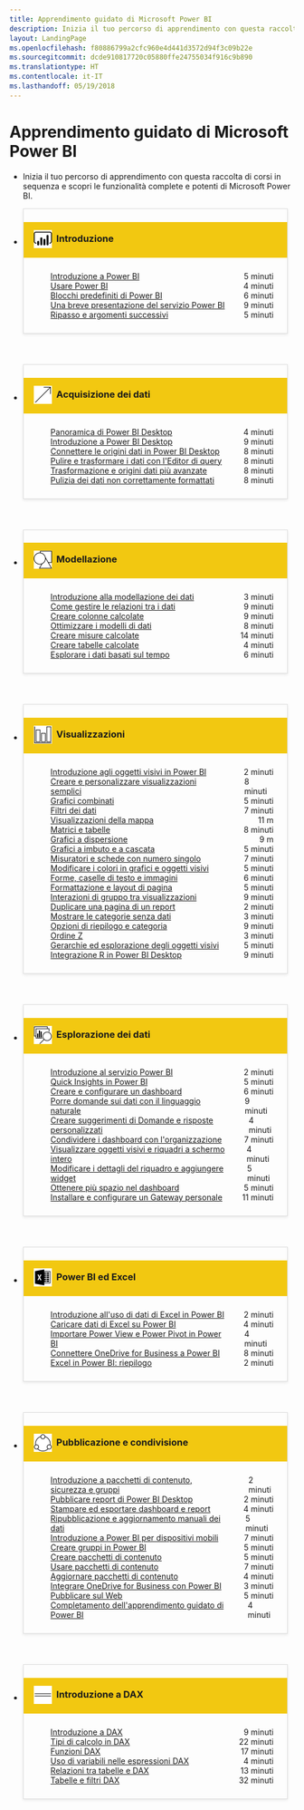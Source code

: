 ```yaml
---
title: Apprendimento guidato di Microsoft Power BI
description: Inizia il tuo percorso di apprendimento con questa raccolta di corsi in sequenza e scopri le funzionalità complete e potenti di Microsoft Power BI.
layout: LandingPage
ms.openlocfilehash: f80886799a2cfc960e4d441d3572d94f3c09b22e
ms.sourcegitcommit: dcde910817720c05880ffe24755034f916c9b890
ms.translationtype: HT
ms.contentlocale: it-IT
ms.lasthandoff: 05/19/2018
---
```

<div id="main" class="v2">
    <div class="container">
        <h1>Apprendimento guidato di Microsoft Power BI</h1>
        <ul id="databases" class="cardsL panelContent" style="display: block; margin: 0px;">
          <li class="fullSpan">
              <div class="container intro">
                  <p>Inizia il tuo percorso di apprendimento con questa raccolta di corsi in sequenza e scopri le funzionalità complete e potenti di Microsoft Power BI.</p>
              </div>
          </li>
          <li>
            <div class="cardSize">
                <div class="cardPadding">
                  <div class="card" style="padding: 0 12px 54px 0;">
                      <div class="cardText" style="box-shadow: 0 2px 5px #e8e8e8; border: 1px solid #dbdbdb;">
                          <h3 class="bgdAccent1" style="padding: 8px; display: flex; background: #f2c811; font-weight: bold; border-bottom: 0; margin-bottom: 0; line-height: 42px">
                            <div class="cardImageOuter" style="margin: 0 8px 0 10px;">
                              <div class="cardImage" style="width: 32px;">
                                <img src="media/logo_power-bi.svg" alt="" data-linktype="absolute-path" class="x-hidden-focus" style="position: relative; top: 6px;">
                              </div>
                            </div>
Introduzione </h3>
                          <ul class="noBullet" style="margin: 24px;">
                              <li style="display: flex; justify-content: space-between;">
                                <a class="barLink" href="gettingstarted.yml?tutorial-step=1">Introduzione a Power BI</a>
                                <span style="margin-left: 32px; align-self: center;">5 minuti</span>
                              </li>
                              <li style="display: flex; justify-content: space-between;">
                                <a class="barLink" href="gettingstarted.yml?tutorial-step=2">Usare Power BI</a>
                                <span style="margin-left: 32px; align-self: center;">4 minuti</span>
                              </li>
                              <li style="display: flex; justify-content: space-between;">
                                <a class="barLink" href="gettingstarted.yml?tutorial-step=3">Blocchi predefiniti di Power BI</a>
                                <span style="margin-left: 32px; align-self: center;">6 minuti</span>
                              </li>
                              <li style="display: flex; justify-content: space-between;">
                                <a class="barLink" href="gettingstarted.yml?tutorial-step=4">Una breve presentazione del servizio Power BI</a>
                                <span style="margin-left: 32px; align-self: center;">9 minuti</span>
                              </li>
                              <li style="display: flex; justify-content: space-between;">
                                <a class="barLink" href="gettingstarted.yml?tutorial-step=5">Ripasso e argomenti successivi</a>
                                <span style="margin-left: 32px; align-self: center;">5 minuti</span>
                              </li>
                          </ul>
                      </div>
                    </div>
                </div>
            </div>
          </li>
          <li>
            <div class="cardSize">
                <div class="cardPadding">
                  <div class="card" style="padding: 0 12px 54px 0;">
                      <div class="cardText" style="box-shadow: 0 2px 5px #e8e8e8; border: 1px solid #dbdbdb;">
                          <h3 class="bgdAccent1" style="padding: 8px; display: flex; background: #f2c811; font-weight: bold; border-bottom: 0; margin-bottom: 0; line-height: 42px">
                            <div class="cardImageOuter" style="margin: 0 8px 0 10px;">
                              <div class="cardImage" style="width: 32px;">
                                <img src="media/pbi-getting-data.svg" alt="" data-linktype="absolute-path" class="x-hidden-focus" style="position: relative; top: 6px;">
                              </div>
                            </div>
Acquisizione dei dati </h3>
                          <ul class="noBullet" style="margin: 24px;">
                              <li style="display: flex; justify-content: space-between;">
                                <a class="barLink" href="gettingdata.yml?tutorial-step=1">Panoramica di Power BI Desktop</a>
                                <span style="margin-left: 32px; align-self: center;">4 minuti</span>
                              </li>
                              <li style="display: flex; justify-content: space-between;">
                                <a class="barLink" href="gettingdata.yml?tutorial-step=2">Introduzione a Power BI Desktop</a>
                                <span style="margin-left: 32px; align-self: center;">9 minuti</span>
                              </li>
                              <li style="display: flex; justify-content: space-between;">
                                <a class="barLink" href="gettingdata.yml?tutorial-step=3">Connettere le origini dati in Power BI Desktop</a>
                                <span style="margin-left: 32px; align-self: center;">8 minuti</span>
                              </li>
                              <li style="display: flex; justify-content: space-between;">
                                <a class="barLink" href="gettingdata.yml?tutorial-step=4">Pulire e trasformare i dati con l'Editor di query</a>
                                <span style="margin-left: 32px; align-self: center;">8 minuti</span>
                              </li>
                              <li style="display: flex; justify-content: space-between;">
                                <a class="barLink" href="gettingdata.yml?tutorial-step=5">Trasformazione e origini dati più avanzate</a>
                                <span style="margin-left: 32px; align-self: center;">8 minuti</span>
                              </li>
                              <li style="display: flex; justify-content: space-between;">
                                <a class="barLink" href="gettingdata.yml?tutorial-step=6">Pulizia dei dati non correttamente formattati</a>
                                <span style="margin-left: 32px; align-self: center;">8 minuti</span>
                              </li>
                          </ul>
                      </div>
                    </div>
                </div>
            </div>
          </li>
          <li>
            <div class="cardSize">
                <div class="cardPadding">
                  <div class="card" style="padding: 0 12px 54px 0;">
                      <div class="cardText" style="box-shadow: 0 2px 5px #e8e8e8; border: 1px solid #dbdbdb;">
                          <h3 class="bgdAccent1" style="padding: 8px; display: flex; background: #f2c811; font-weight: bold; border-bottom: 0; margin-bottom: 0; line-height: 42px">
                            <div class="cardImageOuter" style="margin: 0 8px 0 10px;">
                              <div class="cardImage" style="width: 32px;">
                                <img src="media/pbi-modeling.svg" alt="" data-linktype="absolute-path" class="x-hidden-focus" style="position: relative; top: 6px;">
                              </div>
                            </div>
Modellazione </h3>
                          <ul class="noBullet" style="margin: 24px;">
                              <li style="display: flex; justify-content: space-between;">
                                <a class="barLink" href="modeling.yml?tutorial-step=1">Introduzione alla modellazione dei dati</a>
                                <span style="margin-left: 32px; align-self: center;">3 minuti</span>
                              </li>
                              <li style="display: flex; justify-content: space-between;">
                                <a class="barLink" href="modeling.yml?tutorial-step=2">Come gestire le relazioni tra i dati</a>
                                <span style="margin-left: 32px; align-self: center;">9 minuti</span>
                              </li>
                              <li style="display: flex; justify-content: space-between;">
                                <a class="barLink" href="modeling.yml?tutorial-step=3">Creare colonne calcolate</a>
                                <span style="margin-left: 32px; align-self: center;">9 minuti</span>
                              </li>
                              <li style="display: flex; justify-content: space-between;">
                                <a class="barLink" href="modeling.yml?tutorial-step=4">Ottimizzare i modelli di dati</a>
                                <span style="margin-left: 32px; align-self: center;">8 minuti</span>
                              </li>
                              <li style="display: flex; justify-content: space-between;">
                                <a class="barLink" href="modeling.yml?tutorial-step=5">Creare misure calcolate</a>
                                <span style="margin-left: 32px; align-self: center;">14 minuti</span>
                              </li>
                              <li style="display: flex; justify-content: space-between;">
                                <a class="barLink" href="modeling.yml?tutorial-step=6">Creare tabelle calcolate</a>
                                <span style="margin-left: 32px; align-self: center;">4 minuti</span>
                              </li>
                              <li style="display: flex; justify-content: space-between;">
                                <a class="barLink" href="modeling.yml?tutorial-step=7">Esplorare i dati basati sul tempo</a>
                                <span style="margin-left: 32px; align-self: center;">6 minuti</span>
                              </li>
                          </ul>
                      </div>
                    </div>
                </div>
            </div>
          </li>
          <li>
            <div class="cardSize">
                <div class="cardPadding">
                  <div class="card" style="padding: 0 12px 54px 0;">
                      <div class="cardText" style="box-shadow: 0 2px 5px #e8e8e8; border: 1px solid #dbdbdb;">
                          <h3 class="bgdAccent1" style="padding: 8px; display: flex; background: #f2c811; font-weight: bold; border-bottom: 0; margin-bottom: 0; line-height: 42px">
                            <div class="cardImageOuter" style="margin: 0 8px 0 10px;">
                              <div class="cardImage" style="width: 32px;">
                                <img src="media/pbi-visualizations.svg" alt="" data-linktype="absolute-path" class="x-hidden-focus" style="position: relative; top: 6px;">
                              </div>
                            </div>
Visualizzazioni </h3>
                          <ul class="noBullet" style="margin: 24px;">
                              <li style="display: flex; justify-content: space-between;">
                                <a class="barLink" href="visualizations.yml?tutorial-step=1">Introduzione agli oggetti visivi in Power BI</a>
                                <span style="margin-left: 32px; align-self: center;">2 minuti</span>
                              </li>
                              <li style="display: flex; justify-content: space-between;">
                                <a class="barLink" href="visualizations.yml?tutorial-step=2">Creare e personalizzare visualizzazioni semplici</a>
                                <span style="margin-left: 32px; align-self: center;">8 minuti</span>
                              </li>
                              <li style="display: flex; justify-content: space-between;">
                                <a class="barLink" href="visualizations.yml?tutorial-step=3">Grafici combinati</a>
                                <span style="margin-left: 32px; align-self: center;">5 minuti</span>
                              </li>
                              <li style="display: flex; justify-content: space-between;">
                                <a class="barLink" href="visualizations.yml?tutorial-step=4">Filtri dei dati</a>
                                <span style="margin-left: 32px; align-self: center;">7 minuti</span>
                              </li>
                              <li style="display: flex; justify-content: space-between;">
                                <a class="barLink" href="visualizations.yml?tutorial-step=5">Visualizzazioni della mappa</a>
                                <span style="margin-left: 32px; align-self: center;">11 m</span>
                              </li>
                              <li style="display: flex; justify-content: space-between;">
                                <a class="barLink" href="visualizations.yml?tutorial-step=6">Matrici e tabelle</a>
                                <span style="margin-left: 32px; align-self: center;">8 minuti</span>
                              </li>
                              <li style="display: flex; justify-content: space-between;">
                                <a class="barLink" href="visualizations.yml?tutorial-step=7">Grafici a dispersione</a>
                                <span style="margin-left: 32px; align-self: center;">9 m</span>
                              </li>
                              <li style="display: flex; justify-content: space-between;">
                                <a class="barLink" href="visualizations.yml?tutorial-step=8">Grafici a imbuto e a cascata</a>
                                <span style="margin-left: 32px; align-self: center;">5 minuti</span>
                              </li>
                              <li style="display: flex; justify-content: space-between;">
                                <a class="barLink" href="visualizations.yml?tutorial-step=9">Misuratori e schede con numero singolo</a>
                                <span style="margin-left: 32px; align-self: center;">7 minuti</span>
                              </li>
                              <li style="display: flex; justify-content: space-between;">
                                <a class="barLink" href="visualizations.yml?tutorial-step=10">Modificare i colori in grafici e oggetti visivi</a>
                                <span style="margin-left: 32px; align-self: center;">5 minuti</span>
                              </li>
                              <li style="display: flex; justify-content: space-between;">
                                <a class="barLink" href="visualizations.yml?tutorial-step=11">Forme, caselle di testo e immagini</a>
                                <span style="margin-left: 32px; align-self: center;">6 minuti</span>
                              </li>
                              <li style="display: flex; justify-content: space-between;">
                                <a class="barLink" href="visualizations.yml?tutorial-step=12">Formattazione e layout di pagina</a>
                                <span style="margin-left: 32px; align-self: center;">5 minuti</span>
                              </li>
                              <li style="display: flex; justify-content: space-between;">
                                <a class="barLink" href="visualizations.yml?tutorial-step=13">Interazioni di gruppo tra visualizzazioni</a>
                                <span style="margin-left: 32px; align-self: center;">9 minuti</span>
                              </li>
                              <li style="display: flex; justify-content: space-between;">
                                <a class="barLink" href="visualizations.yml?tutorial-step=14">Duplicare una pagina di un report</a>
                                <span style="margin-left: 32px; align-self: center;">2 minuti</span>
                              </li>
                              <li style="display: flex; justify-content: space-between;">
                                <a class="barLink" href="visualizations.yml?tutorial-step=15">Mostrare le categorie senza dati</a>
                                <span style="margin-left: 32px; align-self: center;">3 minuti</span>
                              </li>
                              <li style="display: flex; justify-content: space-between;">
                                <a class="barLink" href="visualizations.yml?tutorial-step=16">Opzioni di riepilogo e categoria</a>
                                <span style="margin-left: 32px; align-self: center;">9 minuti</span>
                              </li>
                              <li style="display: flex; justify-content: space-between;">
                                <a class="barLink" href="visualizations.yml?tutorial-step=17">Ordine Z</a>
                                <span style="margin-left: 32px; align-self: center;">3 minuti</span>
                              </li>
                              <li style="display: flex; justify-content: space-between;">
                                <a class="barLink" href="visualizations.yml?tutorial-step=18">Gerarchie ed esplorazione degli oggetti visivi</a>
                                <span style="margin-left: 32px; align-self: center;">5 minuti</span>
                              </li>
                              <li style="display: flex; justify-content: space-between;">
                                <a class="barLink" href="visualizations.yml?tutorial-step=19">Integrazione R in Power BI Desktop</a>
                                <span style="margin-left: 32px; align-self: center;">9 minuti</span>
                              </li>
                          </ul>
                      </div>
                    </div>
                </div>
            </div>
          </li>
          <li>
            <div class="cardSize">
                <div class="cardPadding">
                  <div class="card" style="padding: 0 12px 54px 0;">
                      <div class="cardText" style="box-shadow: 0 2px 5px #e8e8e8; border: 1px solid #dbdbdb;">
                          <h3 class="bgdAccent1" style="padding: 8px; display: flex; background: #f2c811; font-weight: bold; border-bottom: 0; margin-bottom: 0; line-height: 42px">
                            <div class="cardImageOuter" style="margin: 0 8px 0 10px;">
                              <div class="cardImage" style="width: 32px;">
                                <img src="media/pbi-exploring-data.svg" alt="" data-linktype="absolute-path" class="x-hidden-focus" style="position: relative; top: 6px;">
                              </div>
                            </div>
Esplorazione dei dati </h3>
                          <ul class="noBullet" style="margin: 24px;">
                              <li style="display: flex; justify-content: space-between;">
                                <a class="barLink" href="exploringdata.yml?tutorial-step=1">Introduzione al servizio Power BI</a>
                                <span style="margin-left: 32px; align-self: center;">2 minuti</span>
                              </li>
                              <li style="display: flex; justify-content: space-between;">
                                <a class="barLink" href="exploringdata.yml?tutorial-step=2">Quick Insights in Power BI</a>
                                <span style="margin-left: 32px; align-self: center;">5 minuti</span>
                              </li>
                              <li style="display: flex; justify-content: space-between;">
                                <a class="barLink" href="exploringdata.yml?tutorial-step=3">Creare e configurare un dashboard</a>
                                <span style="margin-left: 32px; align-self: center;">6 minuti</span>
                              </li>
                              <li style="display: flex; justify-content: space-between;">
                                <a class="barLink" href="exploringdata.yml?tutorial-step=4">Porre domande sui dati con il linguaggio naturale</a>
                                <span style="margin-left: 32px; align-self: center;">9 minuti</span>
                              </li>
                              <li style="display: flex; justify-content: space-between;">
                                <a class="barLink" href="exploringdata.yml?tutorial-step=5">Creare suggerimenti di Domande e risposte personalizzati</a>
                                <span style="margin-left: 32px; align-self: center;">4 minuti</span>
                              </li>
                              <li style="display: flex; justify-content: space-between;">
                                <a class="barLink" href="exploringdata.yml?tutorial-step=6">Condividere i dashboard con l'organizzazione</a>
                                <span style="margin-left: 32px; align-self: center;">7 minuti</span>
                              </li>
                              <li style="display: flex; justify-content: space-between;">
                                <a class="barLink" href="exploringdata.yml?tutorial-step=7">Visualizzare oggetti visivi e riquadri a schermo intero</a>
                                <span style="margin-left: 32px; align-self: center;">4 minuti</span>
                              </li>
                              <li style="display: flex; justify-content: space-between;">
                                <a class="barLink" href="exploringdata.yml?tutorial-step=8">Modificare i dettagli del riquadro e aggiungere widget</a>
                                <span style="margin-left: 32px; align-self: center;">5 minuti</span>
                              </li>
                              <li style="display: flex; justify-content: space-between;">
                                <a class="barLink" href="exploringdata.yml?tutorial-step=9">Ottenere più spazio nel dashboard</a>
                                <span style="margin-left: 32px; align-self: center;">5 minuti</span>
                              </li>
                              <li style="display: flex; justify-content: space-between;">
                                <a class="barLink" href="exploringdata.yml?tutorial-step=10">Installare e configurare un Gateway personale</a>
                                <span style="margin-left: 32px; align-self: center;">11 minuti</span>
                              </li>
                          </ul>
                      </div>
                    </div>
                </div>
            </div>
          </li>
          <li>
            <div class="cardSize">
                <div class="cardPadding">
                  <div class="card" style="padding: 0 12px 54px 0;">
                      <div class="cardText" style="box-shadow: 0 2px 5px #e8e8e8; border: 1px solid #dbdbdb;">
                          <h3 class="bgdAccent1" style="padding: 8px; display: flex; background: #f2c811; font-weight: bold; border-bottom: 0; margin-bottom: 0; line-height: 42px">
                            <div class="cardImageOuter" style="margin: 0 8px 0 10px;">
                              <div class="cardImage" style="width: 32px;">
                                <img src="media/logo_excel-blk.svg" alt="" data-linktype="absolute-path" class="x-hidden-focus" style="position: relative; top: 6px;">
                              </div>
                            </div>
Power BI ed Excel </h3>
                          <ul class="noBullet" style="margin: 24px;">
                              <li style="display: flex; justify-content: space-between;">
                                <a class="barLink" href="powerbiandexcel.yml?tutorial-step=1">Introduzione all'uso di dati di Excel in Power BI</a>
                                <span style="margin-left: 32px; align-self: center;">2 minuti</span>
                              </li>
                              <li style="display: flex; justify-content: space-between;">
                                <a class="barLink" href="powerbiandexcel.yml?tutorial-step=2">Caricare dati di Excel su Power BI</a>
                                <span style="margin-left: 32px; align-self: center;">4 minuti</span>
                              </li>
                              <li style="display: flex; justify-content: space-between;">
                                <a class="barLink" href="powerbiandexcel.yml?tutorial-step=3">Importare Power View e Power Pivot in Power BI</a>
                                <span style="margin-left: 32px; align-self: center;">4 minuti</span>
                              </li>
                              <li style="display: flex; justify-content: space-between;">
                                <a class="barLink" href="powerbiandexcel.yml?tutorial-step=4">Connettere OneDrive for Business a Power BI</a>
                                <span style="margin-left: 32px; align-self: center;">8 minuti</span>
                              </li>
                              <li style="display: flex; justify-content: space-between;">
                                <a class="barLink" href="powerbiandexcel.yml?tutorial-step=5">Excel in Power BI: riepilogo</a>
                                <span style="margin-left: 32px; align-self: center;">2 minuti</span>
                              </li>
                          </ul>
                      </div>
                    </div>
                </div>
            </div>
          </li>
          <li>
            <div class="cardSize">
                <div class="cardPadding">
                  <div class="card" style="padding: 0 12px 54px 0;">
                      <div class="cardText" style="box-shadow: 0 2px 5px #e8e8e8; border: 1px solid #dbdbdb;">
                          <h3 class="bgdAccent1" style="padding: 8px; display: flex; background: #f2c811; font-weight: bold; border-bottom: 0; margin-bottom: 0; line-height: 42px">
                            <div class="cardImageOuter" style="margin: 0 8px 0 10px;">
                              <div class="cardImage" style="width: 32px;">
                                <img src="media/pbi-pub-sharing.svg" alt="" data-linktype="absolute-path" class="x-hidden-focus" style="position: relative; top: 6px;">
                              </div>
                            </div>
Pubblicazione e condivisione </h3>
                          <ul class="noBullet" style="margin: 24px;">
                              <li style="display: flex; justify-content: space-between;">
                                <a class="barLink" href="publishingandsharing.yml?tutorial-step=1">Introduzione a pacchetti di contenuto, sicurezza e gruppi</a>
                                <span style="margin-left: 32px; align-self: center;">2 minuti</span>
                              </li>
                              <li style="display: flex; justify-content: space-between;">
                                <a class="barLink" href="publishingandsharing.yml?tutorial-step=2">Pubblicare report di Power BI Desktop</a>
                                <span style="margin-left: 32px; align-self: center;">2 minuti</span>
                              </li>
                              <li style="display: flex; justify-content: space-between;">
                                <a class="barLink" href="publishingandsharing.yml?tutorial-step=3">Stampare ed esportare dashboard e report</a>
                                <span style="margin-left: 32px; align-self: center;">4 minuti</span>
                              </li>
                              <li style="display: flex; justify-content: space-between;">
                                <a class="barLink" href="publishingandsharing.yml?tutorial-step=4">Ripubblicazione e aggiornamento manuali dei dati</a>
                                <span style="margin-left: 32px; align-self: center;">5 minuti</span>
                              </li>
                              <li style="display: flex; justify-content: space-between;">
                                <a class="barLink" href="publishingandsharing.yml?tutorial-step=5">Introduzione a Power BI per dispositivi mobili</a>
                                <span style="margin-left: 32px; align-self: center;">7 minuti</span>
                              </li>
                              <li style="display: flex; justify-content: space-between;">
                                <a class="barLink" href="publishingandsharing.yml?tutorial-step=6">Creare gruppi in Power BI</a>
                                <span style="margin-left: 32px; align-self: center;">5 minuti</span>
                              </li>
                              <li style="display: flex; justify-content: space-between;">
                                <a class="barLink" href="publishingandsharing.yml?tutorial-step=7">Creare pacchetti di contenuto</a>
                                <span style="margin-left: 32px; align-self: center;">5 minuti</span>
                              </li>
                              <li style="display: flex; justify-content: space-between;">
                                <a class="barLink" href="publishingandsharing.yml?tutorial-step=8">Usare pacchetti di contenuto</a>
                                <span style="margin-left: 32px; align-self: center;">7 minuti</span>
                              </li>
                              <li style="display: flex; justify-content: space-between;">
                                <a class="barLink" href="publishingandsharing.yml?tutorial-step=9">Aggiornare pacchetti di contenuto</a>
                                <span style="margin-left: 32px; align-self: center;">4 minuti</span>
                              </li>
                              <li style="display: flex; justify-content: space-between;">
                                <a class="barLink" href="publishingandsharing.yml?tutorial-step=10">Integrare OneDrive for Business con Power BI</a>
                                <span style="margin-left: 32px; align-self: center;">3 minuti</span>
                              </li>
                              <li style="display: flex; justify-content: space-between;">
                                <a class="barLink" href="publishingandsharing.yml?tutorial-step=11">Pubblicare sul Web</a>
                                <span style="margin-left: 32px; align-self: center;">5 minuti</span>
                              </li>
                              <li style="display: flex; justify-content: space-between;">
                                <a class="barLink" href="publishingandsharing.yml?tutorial-step=12">Completamento dell'apprendimento guidato di Power BI</a>
                                <span style="margin-left: 32px; align-self: center;">4 minuti</span>
                              </li>
                          </ul>
                      </div>
                    </div>
                </div>
            </div>
          </li>
          <li>
            <div class="cardSize">
                <div class="cardPadding">
                  <div class="card" style="padding: 0 12px 54px 0;">
                      <div class="cardText" style="box-shadow: 0 2px 5px #e8e8e8; border: 1px solid #dbdbdb;">
                          <h3 class="bgdAccent1" style="padding: 8px; display: flex; background: #f2c811; font-weight: bold; border-bottom: 0; margin-bottom: 0; line-height: 42px">
                            <div class="cardImageOuter" style="margin: 0 8px 0 10px;">
                              <div class="cardImage" style="width: 32px;">
                                <img src="media/pbi-dax-intro.svg" alt="" data-linktype="absolute-path" class="x-hidden-focus" style="position: relative; top: 6px;">
                              </div>
                            </div>
Introduzione a DAX </h3>
                          <ul class="noBullet" style="margin: 24px;">
                              <li style="display: flex; justify-content: space-between;">
                                <a class="barLink" href="introductiontodax.yml?tutorial-step=1">Introduzione a DAX</a>
                                <span style="margin-left: 32px; align-self: center;">9 minuti</span>
                              </li>
                              <li style="display: flex; justify-content: space-between;">
                                <a class="barLink" href="introductiontodax.yml?tutorial-step=2">Tipi di calcolo in DAX</a>
                                <span style="margin-left: 32px; align-self: center;">22 minuti</span>
                              </li>
                              <li style="display: flex; justify-content: space-between;">
                                <a class="barLink" href="introductiontodax.yml?tutorial-step=3">Funzioni DAX</a>
                                <span style="margin-left: 32px; align-self: center;">17 minuti</span>
                              </li>
                              <li style="display: flex; justify-content: space-between;">
                                <a class="barLink" href="introductiontodax.yml?tutorial-step=4">Uso di variabili nelle espressioni DAX</a>
                                <span style="margin-left: 32px; align-self: center;">4 minuti</span>
                              </li>
                              <li style="display: flex; justify-content: space-between;">
                                <a class="barLink" href="introductiontodax.yml?tutorial-step=5">Relazioni tra tabelle e DAX</a>
                                <span style="margin-left: 32px; align-self: center;">13 minuti</span>
                              </li>
                              <li style="display: flex; justify-content: space-between;">
                                <a class="barLink" href="introductiontodax.yml?tutorial-step=6">Tabelle e filtri DAX</a>
                                <span style="margin-left: 32px; align-self: center;">32 minuti</span>
                              </li>
                          </ul>
                      </div>
                    </div>
                </div>
            </div>
          </li>
      </ul>
    </div>
</div>